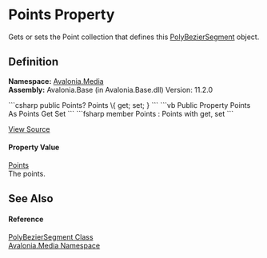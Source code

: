 # Points Property


Gets or sets the Point collection that defines this <a href="T_Avalonia_Media_PolyBezierSegment">PolyBezierSegment</a> object.



## Definition
**Namespace:** <a href="N_Avalonia_Media">Avalonia.Media</a>  
**Assembly:** Avalonia.Base (in Avalonia.Base.dll) Version: 11.2.0

<Tabs groupId="api-code-preview">
<TabItem value="csharp" label="C#">
```csharp
public Points? Points \{ get; set; }
```
</TabItem>
<TabItem value="vb" label="VB">
```vb
Public Property Points As Points
	Get
	Set
```
</TabItem>
<TabItem value="fsharp" label="F#">
```fsharp
member Points : Points with get, set
```
</TabItem>
</Tabs>



<a href="https://github.com/AvaloniaUI/Avalonia/tree/master/src/Avalonia.Base/Media/PolyBezierSegment.cs#L47" title="View the source code">View Source</a>



#### Property Value
<a href="T_Avalonia_Points">Points</a>  
The points.

## See Also


#### Reference
<a href="T_Avalonia_Media_PolyBezierSegment">PolyBezierSegment Class</a>  
<a href="N_Avalonia_Media">Avalonia.Media Namespace</a>  
